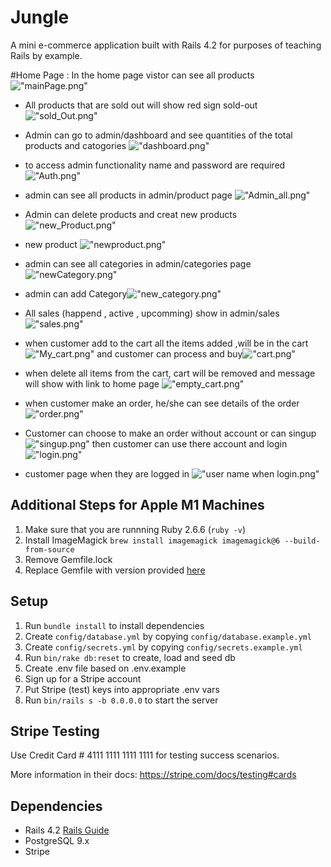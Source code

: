 # Jungle

A mini e-commerce application built with Rails 4.2 for purposes of teaching Rails by example.

#Home Page :
In the home page vistor can see all products !["mainPage.png"](https://github.com/mays4/Jungle/blob/master/app/docs/mainPage.png?raw=true)
- All products that are sold out will show red sign sold-out !["sold_Out.png"](https://github.com/mays4/Jungle/blob/master/app/docs/sold_Out.png?raw=true)
- Admin can go to admin/dashboard and see  quantities  of the total products and catogories  !["dashboard.png"](https://github.com/mays4/Jungle/blob/master/app/docs/dashboard.png?raw=true)
- to access admin functionality name and password are required !["Auth.png"](https://github.com/mays4/Jungle/blob/master/app/docs/Auth.png?raw=true)
- admin can see all products in admin/product page !["Admin_all.png"](https://github.com/mays4/Jungle/blob/master/app/docs/Admin_all.png?raw=true)
- Admin can delete products and creat new products !["new_Product.png"](https://github.com/mays4/Jungle/blob/master/app/docs/new_Product.png?raw=true) 
- new product !["newproduct.png"](https://github.com/mays4/Jungle/blob/master/app/docs/newproduct.png?raw=true)
- admin can see all categories in admin/categories page !["newCategory.png"](https://github.com/mays4/Jungle/blob/master/app/docs/newCategory.png?raw=true) 
- admin can add Category!["new_category.png"](https://github.com/mays4/Jungle/blob/master/app/docs/new_category.png?raw=true)  
- All sales (happend , active , upcomming) show in admin/sales !["sales.png"](https://github.com/mays4/Jungle/blob/master/app/docs/sales.png?raw=true)
- when customer add to the cart all the items added ,will be in the cart!["My_cart.png"](https://github.com/mays4/Jungle/blob/master/app/docs/My_cart.png?raw=true) and customer can process and buy!["cart.png"](https://github.com/mays4/Jungle/blob/master/app/docs/cart.png?raw=true)
- when delete all items from the cart, cart will be removed and message will show with link to home page !["empty_cart.png"](https://github.com/mays4/Jungle/blob/master/app/docs/empty_cart.png?raw=true)
- when customer make an order, he/she can see details of the order !["order.png"](https://github.com/mays4/Jungle/blob/master/app/docs/order.png?raw=true)
-  Customer can choose to make an order without account or can singup !["singup.png"](https://github.com/mays4/Jungle/blob/master/app/docs/singup.png?raw=true) then customer can use there account and login !["login.png"](https://github.com/mays4/Jungle/blob/master/app/docs/login.png?raw=true)

- customer page when they are logged in !["user name when login.png"](https://github.com/mays4/Jungle/blob/master/app/docs/user%20name%20when%20login.png?raw=true)


## Additional Steps for Apple M1 Machines

1. Make sure that you are runnning Ruby 2.6.6 (`ruby -v`)
1. Install ImageMagick `brew install imagemagick imagemagick@6 --build-from-source`
2. Remove Gemfile.lock
3. Replace Gemfile with version provided [here](https://gist.githubusercontent.com/FrancisBourgouin/831795ae12c4704687a0c2496d91a727/raw/ce8e2104f725f43e56650d404169c7b11c33a5c5/Gemfile)

## Setup

1. Run `bundle install` to install dependencies
2. Create `config/database.yml` by copying `config/database.example.yml`
3. Create `config/secrets.yml` by copying `config/secrets.example.yml`
4. Run `bin/rake db:reset` to create, load and seed db
5. Create .env file based on .env.example
6. Sign up for a Stripe account
7. Put Stripe (test) keys into appropriate .env vars
8. Run `bin/rails s -b 0.0.0.0` to start the server

## Stripe Testing

Use Credit Card # 4111 1111 1111 1111 for testing success scenarios.

More information in their docs: <https://stripe.com/docs/testing#cards>

## Dependencies

* Rails 4.2 [Rails Guide](http://guides.rubyonrails.org/v4.2/)
* PostgreSQL 9.x
* Stripe
